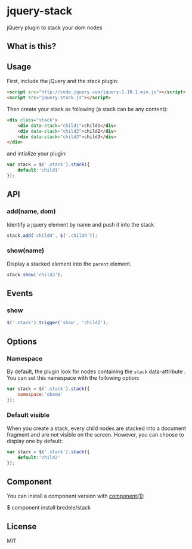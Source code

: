 
# jquery-stack

  jQuery plugin to stack your dom nodes

## What is this?

	

## Usage

First, include the jQuery and the stack plugin:

```html
<script src="http://code.jquery.com/jquery-1.10.1.min.js"></script>
<script src="jquery.stack.js"></script>
```

Then create your stack as following (a stack can be any content):


```html
<div class="stack">
	<div data-stack="child1">child1</div>
	<div data-stack="child2">child2</div>
	<div data-stack="child3">child3</div>
</div>
```

and intialize your plugin:

```js
var stack = $('.stack').stack({
	default:'child1'
});
```

## API

### add(name, dom)

  Identify a jquery element by name and push it into the stack

```js
stack.add('child4', $('.child4'));
```

### show(name)

  Display a stacked element into the `parent` element.

```js
stack.show('child3');
```

## Events

### show

```js
$('.stack').trigger('show', 'child2');
```

## Options

### Namespace

By default, the plugin look for nodes containing the `stack` data-attribute . You can set this namespace with the following option:

```js
var stack = $('.stack').stack({
	namespace:'obama'
});
```

### Default visible

When you create a stack, every child nodes are stacked into a document fragment and are not visible on the screen. However, you can choose to display one by default:

```js
var stack = $('.stack').stack({
	default:'child2'
});
```


## Component

You can install a component version with [component(1)](http://component.io):

  $ component install bredele/stack

## License

  MIT
